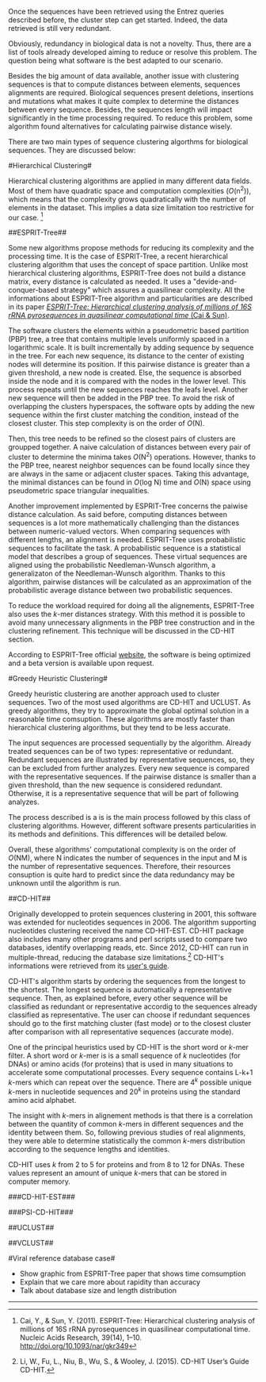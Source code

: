 Once the sequences have been retrieved using the Entrez queries described before, the cluster step can get started. Indeed, the data retrieved is still very redundant. 

Obviously, redundancy in biological data is not a novelty. Thus, there are a list of tools already developed aiming to reduce or resolve this problem. The question being what software is the best adapted to our scenario.

Besides the big amount of data available, another issue with clustering sequences is that to compute distances between elements, sequences alignments are required. Biological sequences present deletions, insertions and mutations what makes it quite complex to determine the distances between every sequence. Besides, the sequences length will impact significantly in the time processing required. To reduce this problem, some algorithm found alternatives for calculating pairwise distance wisely. 

There are two main types of sequence clustering algorthms for biological sequences. They are discussed below:

#Hierarchical Clustering#

Hierarchical clustering algorithms are applied in many different data fields. Most of them have quadratic space and computation complexities (_O_(n<sup>2</sup>)), which means that the complexity grows quadratically with the number of elements in the dataset. This implies a data size limitation too restrictive for our case. [^Cai] 

##ESPRIT-Tree##

Some new algorithms propose methods for reducing its complexity and the processing time. It is the case of ESPRIT-Tree, a recent hierarchical clustering algorithm that uses the concept of space partition. Unlike most hierarchical clustering algorithms, ESPRIT-Tree does not build a distance matrix, every distance is calculated as needed. It uses a "devide-and-conquer-based strategy" which assures a quasilinear complexity. All the informations about ESPRIT-Tree algorithm and particularities are described in its paper [_ESPRIT-Tree: Hierarchical clustering analysis of millions of 16S rRNA pyrosequences in quasilinear computational time_ (Cai & Sun)](http://nar.oxfordjournals.org/content/early/2011/05/19/nar.gkr349.full.pdf+html).

The software clusters the elements within a pseudometric based partition (PBP) tree, a tree that contains multiple levels uniformly spaced in a logarithmic scale. It is built incrementally by adding sequence by sequence in the tree. For each new sequence, its distance to the center of existing nodes will determine its position. If this pairwise distance is greater than a given threshold, a new node is created. Else, the sequence is absorbed inside the node and it is compared with the nodes in the lower level. This process repeats until the new sequences reaches the leafs level. Another new sequence will then be added in the PBP tree. To avoid the risk of overlapping the clusters hyperspaces, the software opts by adding the new sequence within the first cluster matching the condition, instead of the closest cluster. This step complexity is on the order of _O_(N).

Then, this tree needs to be refined so the closest pairs of clusters are groupped together. A naive calculation of distances between every pair of cluster to determine the minima takes _O_(N<sup>2</sup>) operations. However, thanks to the PBP tree, nearest neighbor sequences can be found locally since they are always in the same or adjacent cluster spaces. Taking this advantage, the minimal distances can be found in _O_(log N) time and _O_(N) space using pseudometric space triangular inequalities.

Another improvement implemented by ESPRIT-Tree concerns the paiwise distance calculation. As said before, computing distances between sequences is a lot more mathematically challenging than the distances between numeric-valued vectors. When comparing sequences with different lengths, an alignment is needed. ESPRIT-Tree uses probabilistic sequences to facilitate the task. A probabilistic sequence is a statistical model that describes a group of sequences. These virtual sequences are aligned using the probabilistic Needleman-Wunsch algorithm, a generalizaton of the Needleman-Wunsch algorithm. Thanks to this algorithm, pairwise distances will be calculated as an approximation of the probabilistic average distance between two probabilistic sequences.

To reduce the workload required for doing all the alignements, ESPRIT-Tree also uses the _k_-mer distances strategy. With this method it is possible to avoid many unnecessary alignments in the PBP tree construction and in the clustering refinement. This technique will be discussed in the CD-HIT section.

According to ESPRIT-Tree official [website](http://plaza.ufl.edu/sunyijun/ES-Tree.htm), the software is being optimized and a beta version is available upon request.

#Greedy Heuristic Clustering#

Greedy heuristic clustering are another approach used to cluster sequences. Two of the most used algorithms are CD-HIT and UCLUST. As greedy algorithms, they try to approximate the global optimal solution in a reasonable time comsuption. These algorithms are mostly faster than hierarchical clustering algorithms, but they tend to be less accurate. 

The input sequences are processed sequentially by the algorithm. Already treated sequences can be of two types: representative or redundant. Redundant sequences are illustrated by representative sequences, so, they can be excluded from further analyzes. Every new sequence is compared with the representative sequences. If the pairwise distance is smaller than a given threshold, than the new sequence is considered redundant. Otherwise, it is a representative sequence that will be part of following analyzes.

The process described is a  is is the main process followed by this class of clustering algorithms. However, different software presents particularities in its methods and definitions. This differences will be detailed below.

Overall, these algorithms' computational complexity is on the order of _O_(NM), where N indicates the number of sequences in the input and M is the number of representative sequences. Therefore, their resources consuption is quite hard to predict since the data redundancy may be unknown until the algorithm is run.


<!--Though, this is just a simplification as it does not take into account the sequences length.-->

<!--##NRDB##-->

##CD-HIT##

Originally developped to protein sequences clustering in 2001, this software was extended for nucleotides sequences in 2006. The algorithm supporting nucleotides clustering received the name CD-HIT-EST. CD-HIT package also includes many other programs and perl scripts used to compare two databases, identify overlapping reads, etc. Since 2012, CD-HIT can run in multiple-thread, reducing the database size limitations.[^Li] CD-HIT's informations were retrieved from its [user's guide](https://github.com/weizhongli/cdhit/blob/master/doc/cdhit-user-guide.wiki). 

CD-HIT's algorithm starts by ordering the sequences from the longest to the shortest. The longest sequence is automatically a representative sequence. Then, as explained before, every other sequence will be classified as redundant or representative accordig to the sequences already classified as representative. The user can choose if redundant sequences should go to the first matching cluster (fast mode) or to the closest cluster after comparison with all representative sequences (accurate mode).

One of the principal heuristics used by CD-HIT is the short word or _k_-mer filter. A short word or _k_-mer is is a small sequence of _k_ nucleotides (for DNAs) or amino acids (for proteins) that is used in many situations to accelerate some computational processes. Every sequence contains L-k+1 _k_-mers which can repeat over the sequence. There are 4<sup>_k_</sup> possible unique _k_-mers in nucleotide sequences and 20<sup>_k_</sup> in proteins using the standard amino acid alphabet.

The insight with _k_-mers in alignement methods is that there is a correlation between the quantity of common _k_-mers in different sequences and the identity between them. So, following previous studies of real alignments, they were able to determine statistically the common _k_-mers distribution according to the sequence lengths and identities.

CD-HIT uses _k_ from 2 to 5 for proteins and from 8 to 12 for DNAs. These values represent an amount of unique _k_-mers that can be stored in computer memory.

###CD-HIT-EST###

###PSI-CD-HIT###

##UCLUST##

##VCLUST##



#Viral reference database case#

- Show graphic from ESPRIT-Tree paper that shows time comsumption
- Explain that we care more about rapidity than accuracy
- Talk about database size and length distribution

---

[^Cai]: Cai, Y., & Sun, Y. (2011). ESPRIT-Tree: Hierarchical clustering analysis of millions of 16S rRNA pyrosequences in quasilinear computational time. Nucleic Acids Research, 39(14), 1–10. http://doi.org/10.1093/nar/gkr349

[^Kim]: Kim, M., Lee, K.-H., Yoon, S.-W., Kim, B.-S., Chun, J., & Yi, H. (2013). Analytical Tools and Databases for Metagenomics in the Next-Generation Sequencing Era. Genomics & Informatics, 11(3), 102–113.

[^Edgar]: Edgar, R. C. (2010). Search and clustering orders of magnitude faster than BLAST. Bioinformatics, 26(19), 2460–2461. http://doi.org/10.1093/bioinformatics/btq461

[^Fu]: Fu, L., Niu, B., Zhu, Z., Wu, S., & Li, W. (2012). CD-HIT: Accelerated for clustering the next-generation sequencing data. Bioinformatics, 28(23), 3150–3152. http://doi.org/10.1093/bioinformatics/bts565

[^Quarst]: Quast, C., Pruesse, E., Yilmaz, P., Gerken, J., Schweer, T., Glo, F. O., & Yarza, P. (2013). The SILVA ribosomal RNA gene database project : improved data processing and web-based tools. Nucleic Acids Research, 41(November 2012), 590–596. http://doi.org/10.1093/nar/gks1219

[^Li]: Li, W., Fu, L., Niu, B., Wu, S., & Wooley, J. (2015). CD-HIT User’s Guide CD-HIT.